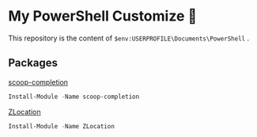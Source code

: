 # My PowerShell Customize 🐚

This repository is the content of `$env:USERPROFILE\Documents\PowerShell` .

## Packages

[scoop-completion](https://www.powershellgallery.com/packages/scoop-completion/)

```PowerShell
Install-Module -Name scoop-completion
```

[ZLocation](https://www.powershellgallery.com/packages/ZLocation/)

```PowerShell
Install-Module -Name ZLocation
```
